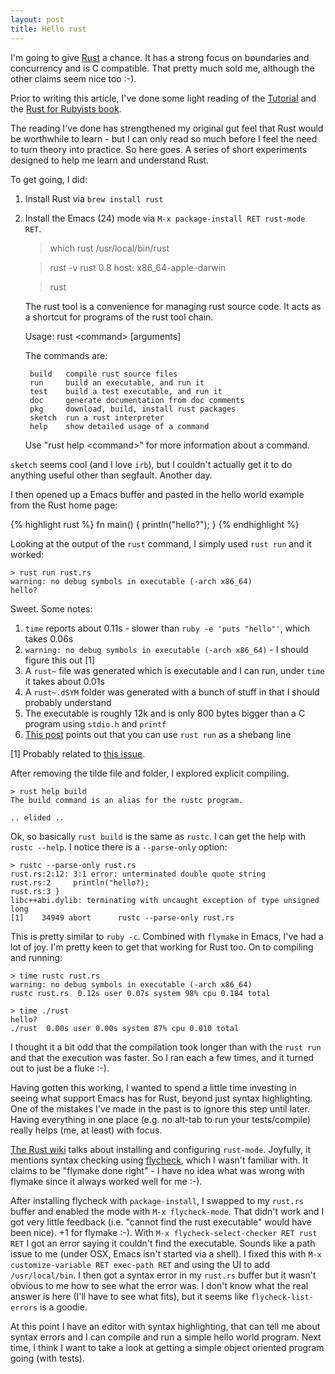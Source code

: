 ```yaml
---
layout: post
title: Hello rust
---
```


I'm going to give [Rust](http://www.rust-lang.org/) a chance. It has a
strong focus on boundaries and concurrency and is C compatible. That
pretty much sold me, although the other claims seem nice too :-).

Prior to writing this article, I've done some light reading of the
[Tutorial](http://doc.rust-lang.org/doc/0.8/tutorial.html) and
the [Rust for Rubyists book](http://www.rustforrubyists.com/).

The reading I've done has strengthened my original gut feel that Rust
would be worthwhile to learn - but I can only read so much before I
feel the need to turn theory into practice. So here goes. A series of
short experiments designed to help me learn and understand Rust.

To get going, I did:

1. Install Rust via `brew install rust`
2. Install the Emacs (24) mode via `M-x package-install RET rust-mode RET`.

    > which rust
    /usr/local/bin/rust
    
    > rust -v
    rust 0.8
    host: x86_64-apple-darwin
    
    > rust
    
    The rust tool is a convenience for managing rust source code.
    It acts as a shortcut for programs of the rust tool chain.
    
    Usage:	rust &lt;command&gt; [arguments]
    
    The commands are:
    
        build   compile rust source files
        run     build an executable, and run it
        test    build a test executable, and run it
        doc     generate documentation from doc comments
        pkg     download, build, install rust packages
        sketch  run a rust interpreter
        help    show detailed usage of a command
    
    Use "rust help &lt;command&gt;" for more information about a command.

`sketch` seems cool (and I love `irb`), but I couldn't actually get it
to do anything useful other than segfault. Another day.

I then opened up a Emacs buffer and pasted in the hello world example
from the Rust home page:

{% highlight rust %}
fn main() {
    println("hello?");
}
{% endhighlight %}

Looking at the output of the `rust` command, I simply used `rust run`
and it worked:

    > rust run rust.rs
    warning: no debug symbols in executable (-arch x86_64)
    hello?

Sweet. Some notes:

1. `time` reports about 0.11s - slower than `ruby -e 'puts "hello"'`, which takes 0.06s
2. `warning: no debug symbols in executable (-arch x86_64)` - I should figure this out [1]
3. A `rust~` file was generated which is executable and I can run, under `time` it takes about 0.01s
4. A `rust~.dSYM` folder was generated with a bunch of stuff in that I should probably understand
5. The executable is roughly 12k and is only 800 bytes bigger than a C program using `stdio.h` and `printf`
6. [This post](http://www.darkcoding.net/software/rust-what-i-learnt-so-far/) points out that you can use `rust run` as a shebang line

[1] Probably related to [this issue](https://github.com/mozilla/rust/issues/3495).

After removing the tilde file and folder, I explored explicit compiling.

    > rust help build
    The build command is an alias for the rustc program.
    
    .. elided ..

Ok, so basically `rust build` is the same as `rustc`. I can get the
help with `rustc --help`. I notice there is a `--parse-only` option:

    > rustc --parse-only rust.rs
    rust.rs:2:12: 3:1 error: unterminated double quote string
    rust.rs:2     println("hello?);
    rust.rs:3 }
    libc++abi.dylib: terminating with uncaught exception of type unsigned long
    [1]    34949 abort      rustc --parse-only rust.rs

This is pretty similar to `ruby -c`. Combined with `flymake` in Emacs,
I've had a lot of joy. I'm pretty keen to get that working for Rust
too. On to compiling and running:

    > time rustc rust.rs
    warning: no debug symbols in executable (-arch x86_64)
    rustc rust.rs  0.12s user 0.07s system 98% cpu 0.184 total
    
    > time ./rust
    hello?
    ./rust  0.00s user 0.00s system 87% cpu 0.010 total

I thought it a bit odd that the compilation took longer than with the
`rust run` and that the execution was faster. So I ran each a few
times, and it turned out to just be a fluke :-).

Having gotten this working, I wanted to spend a little time investing
in seeing what support Emacs has for Rust, beyond just syntax
highlighting. One of the mistakes I've made in the past is to ignore
this step until later. Having everything in one place (e.g. no alt-tab
to run your tests/compile) really helps (me, at least) with focus.

[The Rust wiki](https://github.com/mozilla/rust/wiki/Doc-Emacs-Support)
talks about installing and configuring `rust-mode`. Joyfully, it
mentions syntax checking using
[flycheck](http://www.emacswiki.org/emacs/Flycheck), which I wasn't
familiar with. It claims to be "flymake done right" - I have no idea
what was wrong with flymake since it always worked well for me :-).

After installing flycheck with `package-install`, I swapped to my
`rust.rs` buffer and enabled the mode with `M-x flycheck-mode`. That
didn't work and I got very little feedback (i.e. "cannot find the rust
executable" would have been nice). +1 for flymake :-). With
`M-x flycheck-select-checker RET rust RET` I got an error saying it
couldn't find the executable. Sounds like a path issue to me (under
OSX, Emacs isn't started via a shell). I fixed this with `M-x
customize-variable RET exec-path RET` and using the UI to add
`/usr/local/bin`. I then got a syntax error in my `rust.rs` buffer but
it wasn't obvious to me how to see what the error was. I don't know
what the real answer is here (I'll have to see what fits), but it
seems like `flycheck-list-errors` is a goodie.

At this point I have an editor with syntax highlighting, that can tell
me about syntax errors and I can compile and run a simple hello world
program. Next time, I think I want to take a look at getting a simple
object oriented program going (with tests).